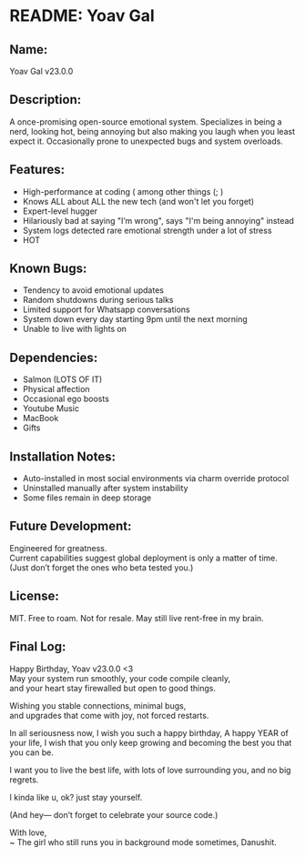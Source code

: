 # README: Yoav Gal

## Name:
  Yoav Gal v23.0.0

## Description:
  A once-promising open-source emotional system.
  Specializes in being a nerd, looking hot, being annoying but also making you laugh when you least expect it.
  Occasionally prone to unexpected bugs and system overloads.

## Features:
- High-performance at coding ( among other things (; )
- Knows ALL about ALL the new tech (and won't let you forget)
- Expert-level hugger
- Hilariously bad at saying "I’m wrong", says "I'm being annoying" instead
- System logs detected rare emotional strength under a lot of stress
- HOT

## Known Bugs:
- Tendency to avoid emotional updates
- Random shutdowns during serious talks
- Limited support for Whatsapp conversations
- System down every day starting 9pm until the next morning
- Unable to live with lights on

## Dependencies:
- Salmon (LOTS OF IT)
- Physical affection
- Occasional ego boosts
- Youtube Music
- MacBook
- Gifts

## Installation Notes:
- Auto-installed in most social environments via charm override protocol
- Uninstalled manually after system instability
- Some files remain in deep storage

## Future Development:
Engineered for greatness.  
Current capabilities suggest global deployment is only a matter of time.  
(Just don’t forget the ones who beta tested you.)

## License:
MIT.
Free to roam.
Not for resale.
May still live rent-free in my brain.

## Final Log:
Happy Birthday, Yoav v23.0.0 <3  
May your system run smoothly, your code compile cleanly,  
and your heart stay firewalled but open to good things.

Wishing you stable connections, minimal bugs,  
and upgrades that come with joy, not forced restarts.

In all seriousness now,
I wish you such a happy birthday,
A happy YEAR of your life,
I wish that you only keep growing and becoming the best you that you can be.

I want you to live the best life, 
with lots of love surrounding you, and no big regrets.

I kinda like u, ok?
just stay yourself.

(And hey— don’t forget to celebrate your source code.)

With love,  
~ The girl who still runs you in background mode sometimes, Danushit.
